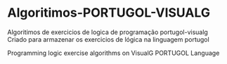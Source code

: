 # Algoritimos-PORTUGOL-VISUALG
Algoritimos de exercicios de logica de programação portugol-visualg
	Criado para armazenar os exercicios de lógica na linguagem portugol

Programming logic exercise algorithms on VisualG
	PORTUGOL Language

